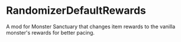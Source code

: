 # RandomizerDefaultRewards
A mod for Monster Sanctuary that changes item rewards to the vanilla monster's rewards for better pacing.
